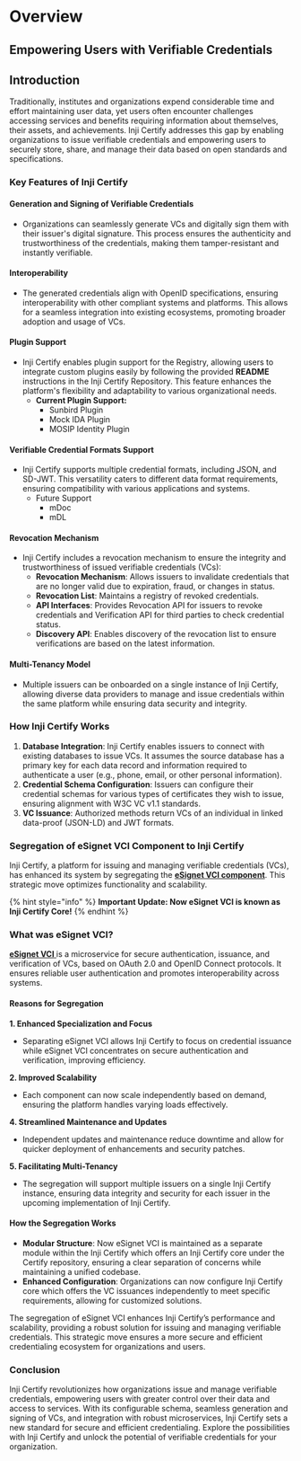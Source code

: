 # Overview

## **Empowering Users with Verifiable Credentials**

## **Introduction** <a href="#introduction" id="introduction"></a>

Traditionally, institutes and organizations expend considerable time and effort maintaining user data, yet users often encounter challenges accessing services and benefits requiring information about themselves, their assets, and achievements. Inji Certify addresses this gap by enabling organizations to issue verifiable credentials and empowering users to securely store, share, and manage their data based on open standards and specifications.

### **Key Features of Inji Certify**

#### **Generation and Signing of Verifiable Credentials**

* Organizations can seamlessly generate VCs and digitally sign them with their issuer's digital signature. This process ensures the authenticity and trustworthiness of the credentials, making them tamper-resistant and instantly verifiable.

#### **Interoperability**

* The generated credentials align with OpenID specifications, ensuring interoperability with other compliant systems and platforms. This allows for a seamless integration into existing ecosystems, promoting broader adoption and usage of VCs.

#### **Plugin Support**

* Inji Certify enables plugin support for the Registry, allowing users to integrate custom plugins easily by following the provided **README** instructions in the Inji Certify Repository. This feature enhances the platform's flexibility and adaptability to various organizational needs.
  * **Current Plugin Support:**
    * Sunbird Plugin
    * Mock IDA Plugin
    * MOSIP Identity Plugin

#### **Verifiable Credential Formats Support**

* Inji Certify supports multiple credential formats, including JSON, and SD-JWT. This versatility caters to different data format requirements, ensuring compatibility with various applications and systems.
  * Future Support
    * mDoc
    * mDL

#### **Revocation Mechanism**

* Inji Certify includes a revocation mechanism to ensure the integrity and trustworthiness of issued verifiable credentials (VCs):
  * **Revocation Mechanism**: Allows issuers to invalidate credentials that are no longer valid due to expiration, fraud, or changes in status.
  * **Revocation List**: Maintains a registry of revoked credentials.
  * **API Interfaces**: Provides Revocation API for issuers to revoke credentials and Verification API for third parties to check credential status.
  * **Discovery API**: Enables discovery of the revocation list to ensure verifications are based on the latest information.

#### **Multi-Tenancy Model**

* Multiple issuers can be onboarded on a single instance of Inji Certify, allowing diverse data providers to manage and issue credentials within the same platform while ensuring data security and integrity.

### **How Inji Certify Works**

1. **Database Integration**: Inji Certify enables issuers to connect with existing databases to issue VCs. It assumes the source database has a primary key for each data record and information required to authenticate a user (e.g., phone, email, or other personal information).
2. **Credential Schema Configuration**: Issuers can configure their credential schemas for various types of certificates they wish to issue, ensuring alignment with W3C VC v1.1 standards.
3. **VC Issuance**: Authorized methods return VCs of an individual in linked data-proof (JSON-LD) and JWT formats.

### **Segregation of eSignet VCI Component to Inji Certify**

Inji Certify, a platform for issuing and managing verifiable credentials (VCs), has enhanced its system by segregating the [**eSignet VCI component**](https://docs.esignet.io/overview/features#verifiable-credentials-issuance). This strategic move optimizes functionality and scalability.

{% hint style="info" %}
**Important Update: Now eSignet VCI is known as Inji Certify Core!**
{% endhint %}

### **What was eSignet VCI?**

[**eSignet VCI** ](https://docs.esignet.io/overview/features#verifiable-credentials-issuance)is a microservice for secure authentication, issuance, and verification of VCs, based on OAuth 2.0 and OpenID Connect protocols. It ensures reliable user authentication and promotes interoperability across systems.

#### **Reasons for Segregation**

**1. Enhanced Specialization and Focus**

* Separating eSignet VCI allows Inji Certify to focus on credential issuance while eSignet VCI concentrates on secure authentication and verification, improving efficiency.

**2. Improved Scalability**

* Each component can now scale independently based on demand, ensuring the platform handles varying loads effectively.

**4. Streamlined Maintenance and Updates**

* Independent updates and maintenance reduce downtime and allow for quicker deployment of enhancements and security patches.

**5. Facilitating Multi-Tenancy**

* The segregation will support multiple issuers on a single Inji Certify instance, ensuring data integrity and security for each issuer in the upcoming implementation of Inji Certify.

#### **How the Segregation Works**

* **Modular Structure**: Now eSignet VCI is maintained as a separate module within the Inji Certify which offers an Inji Certify core under the Certify repository, ensuring a clear separation of concerns while maintaining a unified codebase.
* **Enhanced Configuration**: Organizations can now configure Inji Certify core which offers the VC issuances independently to meet specific requirements, allowing for customized solutions.

The segregation of eSignet VCI enhances Inji Certify’s performance and scalability, providing a robust solution for issuing and managing verifiable credentials. This strategic move ensures a more secure and efficient credentialing ecosystem for organizations and users.

### **Conclusion**

Inji Certify revolutionizes how organizations issue and manage verifiable credentials, empowering users with greater control over their data and access to services. With its configurable schema, seamless generation and signing of VCs, and integration with robust microservices, Inji Certify sets a new standard for secure and efficient credentialing. Explore the possibilities with Inji Certify and unlock the potential of verifiable credentials for your organization.
